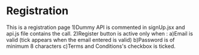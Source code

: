 # Registration
This is a registration page
1)Dummy API is commented in signUp.jsx and api.js file contains the call.
2)Register button is active only when :
  a)Email is valid (tick appears when the email entered is valid)
  b)Password is of minimum 8 characters
  c)Terms and Conditions's checkbox is ticked.

